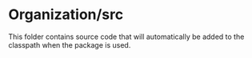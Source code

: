 # Organization/src

This folder contains source code that will automatically be added to the classpath when
the package is used.
